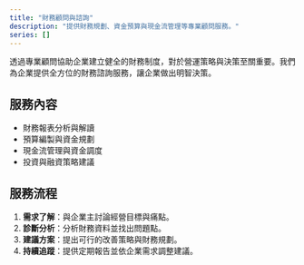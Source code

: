 ```yaml
---
title: "財務顧問與諮詢"
description: "提供財務規劃、資金預算與現金流管理等專業顧問服務。"
series: []
---
```


透過專業顧問協助企業建立健全的財務制度，對於營運策略與決策至關重要。我們為企業提供全方位的財務諮詢服務，讓企業做出明智決策。

## 服務內容

- 財務報表分析與解讀
- 預算編製與資金規劃
- 現金流管理與資金調度
- 投資與融資策略建議

## 服務流程

1. **需求了解**：與企業主討論經營目標與痛點。
2. **診斷分析**：分析財務資料並找出問題點。
3. **建議方案**：提出可行的改善策略與財務規劃。
4. **持續追蹤**：提供定期報告並依企業需求調整建議。
